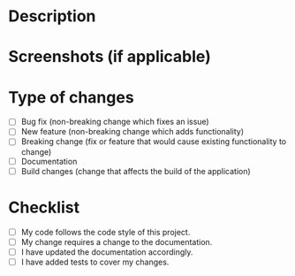 # Description

<!-- This description should be a clear and concise list of changes this PR brings to the repository. -->

# Screenshots (if applicable)

<!-- UI-related changes should always have screenshots in order to quickly let the reviewer
     see how the changes look like before and after. -->

# Type of changes

- [ ] Bug fix (non-breaking change which fixes an issue)
- [ ] New feature (non-breaking change which adds functionality)
- [ ] Breaking change (fix or feature that would cause existing functionality to change)
- [ ] Documentation
- [ ] Build changes (change that affects the build of the application)

# Checklist

- [ ] My code follows the code style of this project.
- [ ] My change requires a change to the documentation.
- [ ] I have updated the documentation accordingly.
- [ ] I have added tests to cover my changes.

